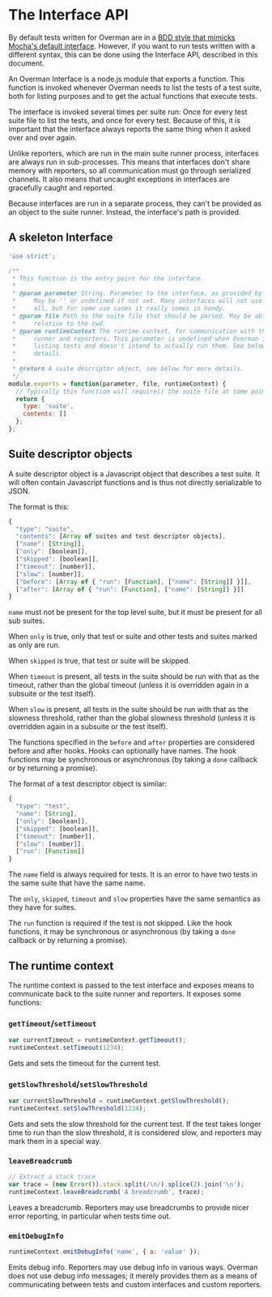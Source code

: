 # The Interface API

By default tests written for Overman are in a [BDD style that mimicks Mocha's
default interface](bdd_interface.md). However, if you want to run tests written
with a different syntax, this can be done using the Interface API, described in
this document.

An Overman Interface is a node.js module that exports a function. This function
is invoked whenever Overman needs to list the tests of a test suite, both for
listing purposes and to get the actual functions that execute tests.

The interface is invoked several times per suite run: Once for every test suite
file to list the tests, and once for every test. Because of this, it is
important that the interface always reports the same thing when it asked over
and over again.

Unlike reporters, which are run in the main suite runner process, interfaces are
always run in sub-processes. This means that interfaces don't share memory with
reporters, so all communication must go through serialized channels. It also
means that uncaught exceptions in interfaces are gracefully caught and reported.

Because interfaces are run in a separate process, they can't be provided as an
object to the suite runner. Instead, the interface's path is provided.

## A skeleton Interface

```javascript
'use strict';

/**
 * This function is the entry point for the interface.
 *
 * @param parameter String. Parameter to the interface, as provided by the user.
 *     May be '' or undefined if not set. Many interfaces will not use this at
 *     all, but for some use cases it really comes in handy.
 * @param file Path to the suite file that should be parsed. May be absolute or
 *     relative to the cwd.
 * @param runtimeContext The runtime context, for communication with the suite
 *     runner and reporters. This parameter is undefined when Overman is only
 *     listing tests and doesn't intend to actually run them. See below for more
 *     details.
 *
 * @return A suite descriptor object, see below for more details.
 */
module.exports = function(parameter, file, runtimeContext) {
  // Typically this function will require() the suite file at some point
  return {
    type: 'suite',
    contents: []
  };
};
```

## Suite descriptor objects

A suite descriptor object is a Javascript object that describes a test suite. It
will often contain Javascript functions and is thus not directly serializable to
JSON.

The format is this:

```javascript
{
  "type": "suite",
  "contents": [Array of suites and test descriptor objects],
  ["name": [String]],
  ["only": [boolean]],
  ["skipped": [boolean]],
  ["timeout": [number]],
  ["slow": [number]],
  ["before": [Array of { "run": [Function], ["name": [String]] }]],
  ["after": [Array of { "run": [Function], ["name": [String]] }]]
}
```

`name` must not be present for the top level suite, but it must be present for
all sub suites.

When `only` is true, only that test or suite and other tests and suites marked
as only are run.

When `skipped` is true, that test or suite will be skipped.

When `timeout` is present, all tests in the suite should be run with that as the
timeout, rather than the global timeout (unless it is overridden again in a
subsuite or the test itself).

When `slow` is present, all tests in the suite should be run with that as the
slowness threshold, rather than the global slowness threshold (unless it is
overridden again in a subsuite or the test itself).

The functions specified in the `before` and `after` properties are considered
before and after hooks. Hooks can optionally have names. The hook functions may
be synchronous or asynchronous (by taking a `done` callback or by returning a
promise).

The format of a test descriptor object is similar:

```javascript
{
  "type": "test",
  "name": [String],
  ["only": [boolean]],
  ["skipped": [boolean]],
  ["timeout": [number]],
  ["slow": [number]],
  ["run": [Function]]
}
```

The `name` field is always required for tests. It is an error to have two tests
in the same suite that have the same name.

The `only`, `skipped`, `timeout` and `slow` properties have the same semantics
as they have for suites.

The `run` function is required if the test is not skipped. Like the hook
functions, it may be synchronous or asynchronous (by taking a `done` callback or
by returning a promise).

## The runtime context

The runtime context is passed to the test interface and exposes means to
communicate back to the suite runner and reporters. It exposes some functions:

### `getTimeout`/`setTimeout`

```javascript
var currentTimeout = runtimeContext.getTimeout();
runtimeContext.setTimeout(1234);
```

Gets and sets the timeout for the current test.

### `getSlowThreshold`/`setSlowThreshold`

```javascript
var currentSlowThreshold = runtimeContext.getSlowThreshold();
runtimeContext.setSlowThreshold(1234);
```

Gets and sets the slow threshold for the current test. If the test takes longer
time to run than the slow threshold, it is considered slow, and reporters may
mark them in a special way.

### `leaveBreadcrumb`

```javascript
// Extract a stack trace
var trace = (new Error()).stack.split(/\n/).splice(2).join('\n');
runtimeContext.leaveBreadcrumb('A breadcrumb', trace);
```

Leaves a breadcrumb. Reporters may use breadcrumbs to provide nicer error
reporting, in particular when tests time out.

### `emitDebugInfo`

```javascript
runtimeContext.emitDebugInfo('name', { a: 'value' });
```

Emits debug info. Reporters may use debug info in various ways. Overman does not
use debug info messages; it merely provides them as a means of communicating
between tests and custom interfaces and custom reporters.
